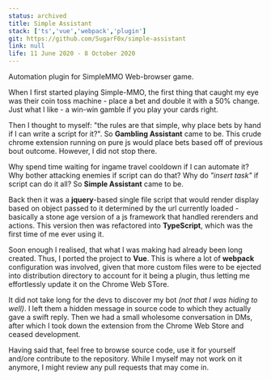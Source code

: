 ```yaml
---
status: archived
title: Simple Assistant
stack: ['ts','vue','webpack','plugin']
git: https://github.com/SugarF0x/simple-assistant
link: null
life: 11 June 2020 - 8 October 2020
---
```


Automation plugin for SimpleMMO Web-browser game.
<!--more-->
When I first started playing Simple-MMO, the first thing that caught my eye was their coin toss machine - place a bet
and double it with a 50% change. Just what I like - a win-win gamble if you play your cards right.

Then I thought to myself: "the rules are that simple, why place bets by hand if I can write a script for it?". So 
**Gambling Assistant** came to be. This crude chrome extension running on pure js would place bets based off of
previous bout outcome. However, I did not stop there.

Why spend time waiting for ingame travel cooldown if I can automate it? Why bother attacking enemies if script can
do that? Why do _"insert task"_ if script can do it all? So **Simple Assistant** came to be.

Back then it was a **jquery**-based single file script that would render display based on object passed to it
determined by the url currently loaded - basically a stone age version of a js framework that handled rerenders
and actions. This version then was refactored into **TypeScript**, which was the first time of me ever using it.

Soon enough I realised, that what I was making had already been long created. Thus, I ported the project to **Vue**.
This is where a lot of **webpack** configuration was involved, given that more custom files were to be ejected into
distribution directory to account for it being a plugin, thus letting me effortlessly update it on the Chrome Web STore.

It did not take long for the devs to discover my bot _(not that I was hiding to well)_. I left them a hidden message
in source code to which they actually gave a swift reply. Then we had a small wholesome conversation in DMs, after
which I took down the extension from the Chrome Web Store and ceased development.

Having said that, feel free to browse source code, use it for yourself and/ore contribute to the repository. While I
myself may not work on it anymore, I might review any pull requests that may come in.
